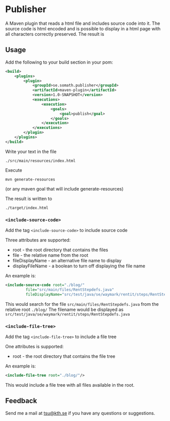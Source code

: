 # Publisher

A Maven plugin that reads a html file and includes source code into it. The source code is html encoded and is possible
to display in a html page with all characters correctly preserved. The result is

## Usage

Add the following to your build section in your pom:

```xml
<build>
    <plugins>
        <plugin>
            <groupId>se.somath.publisher</groupId>
            <artifactId>maven-plugin</artifactId>
            <version>1.0-SNAPSHOT</version>
            <executions>
                <execution>
                    <goals>
                        <goal>publish</goal>
                    </goals>
                </execution>
            </executions>
        </plugin>
    </plugins>
</build>
```
Write your text in the file

    ./src/main/resources/index.html

Execute

    mvn generate-resources

(or any maven goal that will include generate-resources)

The result is written to

    ./target/index.html

###  `<include-source-code>`

Add the tag `<include-source-code>` to include source code

Three attributes are supported:

* root - the root directory that contains the files
* file - the relative name from the root
* fileDisplayName - an alternative file name to display
* displayFileName - a boolean to turn off displaying the file name

An example is:

```xml
<include-source-code root="./blog/"
         file="src/main/files/RentStepdefs.java"
         fileDisplayName="src/test/java/se/waymark/rentit/steps/RentStepdefs.java"/>
```

This would search for the file `src/main/files/RentStepdefs.java` from the relative root `./blog/` The filename would be displayed as `src/test/java/se/waymark/rentit/steps/RentStepdefs.java`

###  `<include-file-tree>`

Add the tag `<include-file-tree>` to include a file tree

One attributes is supported:

* root - the root directory that contains the file tree

An example is:

```xml
<include-file-tree root="./blog/"/>
```

This would include a file tree with all files available in the root.


## Feedback

Send me a mail at tsu@kth.se if you have any questions or suggestions.